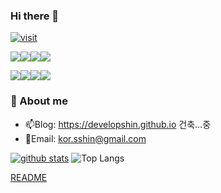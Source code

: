 
### Hi there 👋

[![visit](https://hits.seeyoufarm.com/api/count/incr/badge.svg?url=https%3A%2F%2Fgithub.com%2Fdevelopshin%2Fhit-counter&count_bg=%2379C83D&title_bg=%23555555&icon=&icon_color=%23E7E7E7&title=visit&edge_flat=false)](#)

[<img src="https://img.shields.io/badge/javascript-F7DF1E?style=for-the-badge&logo=javascript&logoColor=white">](#)[<img src="https://img.shields.io/badge/typescript-3178C6?style=for-the-badge&logo=typescript&logoColor=white">](#)[<img src="https://img.shields.io/badge/react-61DAFB?style=for-the-badge&logo=react&logoColor=white">](#)[<img src="https://img.shields.io/badge/vue-4FC08D?style=for-the-badge&logo=vue.js&logoColor=white">](#)

[<img src="https://img.shields.io/badge/python-3776AB?style=for-the-badge&logo=python&logoColor=white">](#)[<img src="https://img.shields.io/badge/tesorflow-FF6F00?style=for-the-badge&logo=tensorflow&logoColor=white">](#)[<img src="https://img.shields.io/badge/deep learning-00B336?style=for-the-badge&logoColor=white">](#)[<img src="https://img.shields.io/badge/GAN-20C997?style=for-the-badge&logoColor=white">](#)


### :love_letter: About me
- 📫Blog: https://developshin.github.io 건축...중
- 💬Email: kor.sshin@gmail.com


[![github stats](https://github-readme-stats.vercel.app/api?username=DevelopShin&show_icons=true&theme=radical&count_private=true)](#)
![Top Langs](https://github-readme-stats.vercel.app/api/top-langs/?username=sik9252&layout=compact&theme=dark)

<!-- [EDITOR](https://dillinger.io/) <br/> -->
[README](https://github.com/DevelopShin/DevelopShin/edit/main/README.md)

